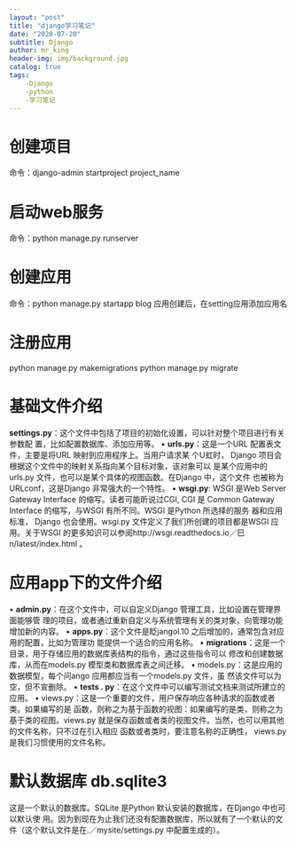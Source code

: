 ```yaml
---
layout: "post"
title: "django学习笔记"
date: "2020-07-20"
subtitle: Django
author: mr_king
header-img: img/background.jpg
catalog: true
tags: 
    -Django
    -python
    -学习笔记
---
```



# 创建项目
命令：django-admin startproject project_name


# 启动web服务

命令：python manage.py runserver


# 创建应用
命令：python manage.py startapp blog
应用创建后，在setting应用添加应用名

# 注册应用
python manage.py makemigrations
python manage.py migrate



# 基础文件介绍
**settings.py**：这个文件中包括了项目的初始化设置，可以针对整个项目进行有关参数配
置，比如配置数据库、添加应用等。
• **urls.py**：这是一个URL 配置表文件，主要是将URL 映射到应用程序上。当用户请求某
个U虹时， Django 项目会根据这个文件中的映射关系指向某个目标对象，该对象可以
是某个应用中的urls.py 文件，也可以是某个具体的视图函数。在Django 中，这个文件
也被称为URLconf，这是Django 非常强大的一个特性。
• **wsgi.py**: WSGI 是Web Server Gateway Interface 的缩写。读者可能昕说过CGI, CGI 是
Common Gateway Interface 的缩写，与WSGI 有所不同。WSGI 是Python 所选择的服务
器和应用标准， Django 也会使用。wsgi.py 文件定义了我们所创建的项目都是WSGI 应
用。关于WSGI 的更多知识可以参阅http://wsgi.readthedocs.io／巳n/latest/index.html 。

# 应用app下的文件介绍
• **admin.py**：在这个文件中，可以自定义Django 管理工具，比如设置在管理界面能够管
理的项目，或者通过重新自定义与系统管理有关的类对象，向管理功能增加新的内容。
• **apps.py**：这个文件是眨jangol.10 之后增加的，通常包含对应用的配置，比如为管理功
能提供一个适合的应用名称。
• **migrations**：这是一个目录，用于存储应用的数据库表结构的指令，通过这些指令可以
修改和创建数据库，从而在models.py 模型类和数据库表之间迁移。
• models.py：这是应用的数据模型，每个问ango 应用都应当有一个models.py 文件，虽
然该文件可以为空，但不宣删除。
• **tests . py**：在这个文件中可以编写测试文档来测试所建立的应用。
• views.py：这是一个重要的文件，用户保存响应各种请求的函数或者类。如果编写的是
函数，则称之为基于函数的视图：如果编写的是类，则称之为基于类的视图。views.py
就是保存函数或者类的视图文件。当然，也可以用其他的文件名称，只不过在引入相应
函数或者类时，要注意名称的正确性， views.py 是我们习惯使用的文件名称。

# 默认数据库 db.sqlite3
这是一个默认的数据库。SQLite 是Python 默认安装的数据库，在Django 中也可以默认使
用。因为到现在为止我们还没有配置数据库，所以就有了一个默认的文件（这个默认文件是在.／mysite/settings.py 中配置生成的）。

